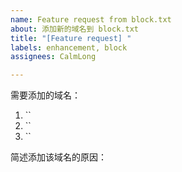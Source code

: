 ```yaml
---
name: Feature request from block.txt
about: 添加新的域名到 block.txt
title: "[Feature request] "
labels: enhancement, block
assignees: CalmLong

---
```


需要添加的域名：

1. ``
2. ``
3. ``

简述添加该域名的原因：

